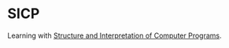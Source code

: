 SICP
=================

Learning with [Structure and Interpretation of Computer Programs][].

[Structure and Interpretation of Computer Programs]:http://mitpress.mit.edu/sicp/full-text/book/book.html "SICP"
